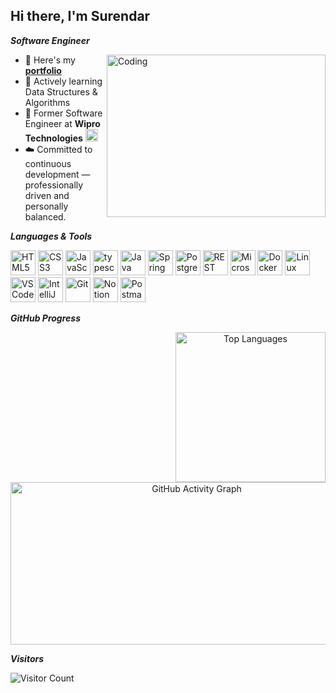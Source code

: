 ## Hi there, I'm Surendar

***Software Engineer***

<img align="right" alt="Coding" width="350" height="260" src="https://cdn.dribbble.com/users/1162077/screenshots/3848914/programmer.gif">

- 📌 Here's my [**portfolio**](https://surendar-us.netlify.app/)
- 🌱 Actively learning Data Structures & Algorithms
- 💼 Former Software Engineer at **Wipro Technologies** <img src="https://upload.wikimedia.org/wikipedia/commons/a/a0/Wipro_Primary_Logo_Color_RGB.svg" height="20" /> 
- ☁️ Committed to continuous development — professionally driven and personally balanced.



***Languages & Tools***

<p align="left">
  <img title="HTML5" height="40" src="https://img.icons8.com/color/48/000000/html-5.png" />
  <img title="CSS3" height="40" src="https://img.icons8.com/color/48/000000/css3.png" />
  <img title="JavaScript" height="40" src="https://img.icons8.com/color/48/000000/javascript.png" />
  <img width="40" height="40" src="https://img.icons8.com/color/48/typescript.png" alt="typescript"/>
  <img title="Java" height="40" src="https://img.icons8.com/color/48/000000/java-coffee-cup-logo.png" />
  <img title="Spring Boot" height="40" src="https://img.icons8.com/color/48/000000/spring-logo.png" />
  <img title="PostgreSQL" height="40" src="https://img.icons8.com/color/48/postgreesql.png" />
  <img title="REST APIs" height="40" src="https://img.icons8.com/nolan/64/api-settings.png" />
  <img title="Microservices" height="40" src="https://img.icons8.com/external-soft-fill-juicy-fish/60/external-microservice-microservices-soft-fill-soft-fill-juicy-fish.png" />
  <img title="Docker" height="40" src="https://img.icons8.com/fluency/48/docker.png" />
  <img title="Linux" height="40" src="https://img.icons8.com/color/48/linux--v1.png" />
  <img title="VS Code" height="40" src="https://img.icons8.com/color/48/visual-studio-code-2019.png" />
  <img title="IntelliJ IDEA" height="40" src="https://img.icons8.com/color/48/intellij-idea.png" />
  <img title="Git" height="40" src="https://img.icons8.com/color/50/git.png" />
  <img title="Notion" height="40" src="https://img.icons8.com/color/48/notion--v1.png" />
  <img title="Postman" height="40" src="https://img.icons8.com/dusk/64/postman-api.png" />
</p>

***GitHub Progress***
<div align="center">
  <img align="right" src="https://github-readme-stats.vercel.app/api/top-langs/?username=yerus1&layout=compact&langs_count=8&theme=github_dark&hide_border=true&text_color=ffffff&title_color=ffffff" alt="Top Languages" width="240" />
  <img src="https://github-readme-activity-graph.vercel.app/graph?username=yerus1&bg_color=000000&color=ffffff&line=04ff00&point=ffffff&area=true&hide_border=true" 
       alt="GitHub Activity Graph" width="580" height="260" />
</div>


***Visitors***  

![Visitor Count](https://profile-counter.glitch.me/yerus1/count.svg)



